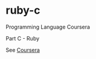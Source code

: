 # ruby-c

Programming Language Coursera 

Part C - Ruby

See [Coursera](https://www.coursera.org/learn/programming-languages)
